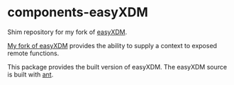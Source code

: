 components-easyXDM
=================

Shim repository for my fork of [easyXDM](https://github.com/oyvindkinsey/easyXDM).

[My fork of easyXDM](https://github.com/nevans54/easyXDM) provides the ability to supply a context to exposed remote functions.

This package provides the built version of easyXDM. The easyXDM source is built with [ant](https://github.com/apache/ant).
